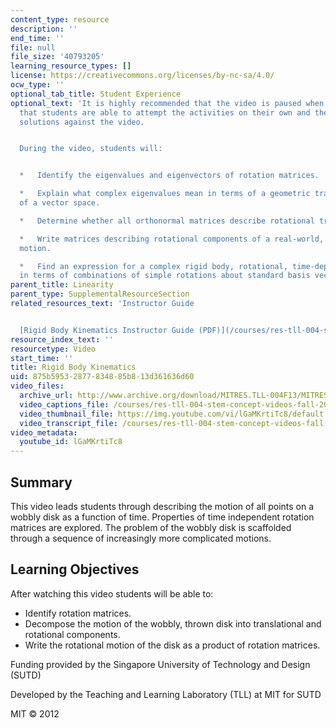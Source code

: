```yaml
---
content_type: resource
description: ''
end_time: ''
file: null
file_size: '40793205'
learning_resource_types: []
license: https://creativecommons.org/licenses/by-nc-sa/4.0/
ocw_type: ''
optional_tab_title: Student Experience
optional_text: 'It is highly recommended that the video is paused when prompted so
  that students are able to attempt the activities on their own and then check their
  solutions against the video.


  During the video, students will:


  *   Identify the eigenvalues and eigenvectors of rotation matrices.

  *   Explain what complex eigenvalues mean in terms of a geometric transformation
  of a vector space.

  *   Determine whether all orthonormal matrices describe rotational transformations.

  *   Write matrices describing rotational components of a real-world, rigid body
  motion.

  *   Find an expression for a complex rigid body, rotational, time-dependent motion
  in terms of combinations of simple rotations about standard basis vectors.'
parent_title: Linearity
parent_type: SupplementalResourceSection
related_resources_text: 'Instructor Guide


  [Rigid Body Kinematics Instructor Guide (PDF)](/courses/res-tll-004-stem-concept-videos-fall-2013/resources/mitres_tll-004f13_rbkin_ig)'
resource_index_text: ''
resourcetype: Video
start_time: ''
title: Rigid Body Kinematics
uid: 875b5953-2877-8348-85b8-13d361636d60
video_files:
  archive_url: http://www.archive.org/download/MITRES.TLL-004F13/MITRES_TLL-004F13_rigid_body_kinematics_300k.mp4
  video_captions_file: /courses/res-tll-004-stem-concept-videos-fall-2013/922f26d9ec6a5ade9733ecc1126d56f7_lGaMKrtiTc8.vtt
  video_thumbnail_file: https://img.youtube.com/vi/lGaMKrtiTc8/default.jpg
  video_transcript_file: /courses/res-tll-004-stem-concept-videos-fall-2013/93829379fc3488ea3e0d04ca9eb6ab7a_lGaMKrtiTc8.pdf
video_metadata:
  youtube_id: lGaMKrtiTc8
---
```


Summary
-------

This video leads students through describing the motion of all points on a wobbly disk as a function of time. Properties of time independent rotation matrices are explored. The problem of the wobbly disk is scaffolded through a sequence of increasingly more complicated motions.

Learning Objectives
-------------------

After watching this video students will be able to:

*   Identify rotation matrices.
*   Decompose the motion of the wobbly, thrown disk into translational and rotational components.
*   Write the rotational motion of the disk as a product of rotation matrices.

Funding provided by the Singapore University of Technology and Design (SUTD)

Developed by the Teaching and Learning Laboratory (TLL) at MIT for SUTD

MIT © 2012

